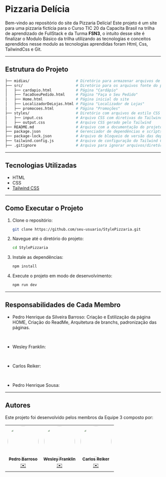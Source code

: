 # Pizzaria Delícia

Bem-vindo ao repositório do site da Pizzaria Delícia! Este projeto é um site para uma pizzaria fictícia para o Curso TIC 20 da Capacita Brasil na trilha de aprendizado de FullStack e da Turma <strong>FSN3</strong>, o intuito desse site é finalizar o Modulo Básico da trilha utilizando as tecnologias e conceitos aprendidos nesse modulo as tecnologias aprendidas foram Html, Css, TailwindCss e Git.

---
## Estrutura do Projeto

````bash
├── midias/                     # Diretório para armazenar arquivos de mídia 
├── src/                        # Diretório para os arquivos fonte do projeto
│   ├── cardapio.html           # Página "Cardápio"
│   ├── facaOseuPedido.html     # Página "Faça o Seu Pedido"
│   ├── Home.html               # Página inicial do site
│   ├── LocalizadorDeLojas.html # Página "Localizador de Lojas"
│   ├── promocoes.html          # Página "Promoções"
├── styles/                     # Diretório com arquivos de estilo CSS
│   ├── input.css               # Arquivo CSS com diretivas do Tailwind
│   ├── output.css              # Arquivo CSS gerado pelo Tailwind
├── README.md                   # Arquivo com a documentação do projeto
├── package.json                # Gerenciador de dependências e scripts do projeto
├── package-lock.json           # Arquivo de bloqueio de versão das dependências
├── tailwind.config.js          # Arquivo de configuração do Tailwind CSS
├── .gitignore                  # Arquivo para ignorar arquivos/diretórios no repositório

````
---
## Tecnologias Utilizadas

- HTML
- CSS
- [Tailwind CSS](https://tailwindcss.com/)
---
## Como Executar o Projeto

1. Clone o repositório:
    ```sh
    git clone https://github.com/seu-usuario/StylePizzaria.git
    ```

2. Navegue até o diretório do projeto:
    ```sh
    cd StylePizzaria
    ```

3. Instale as dependências:
    ```sh
    npm install
    ```

4. Execute o projeto em modo de desenvolvimento:
    ```sh
    npm run dev
    ```
---
## Responsabilidades de Cada Membro

- Pedro Henrique da Silveira Barroso: Criação e Estilização da página HOME, Criação do ReadMe, Arquitetura de branchs, padronização das páginas. 
<br>

- Wesley Franklin:
<br>

- Carlos Reiker:
<br>

- Pedro Henrique Sousa:


---
## Autores

Este projeto foi desenvolvido pelos membros da Equipe 3 composto por:

<table>
  <tr>
    <td align="center"><a href="https://github.com/ph3523"><img style="border-radius: 50%;" src="https://avatars.githubusercontent.com/u/80484091?v=4" width="100px;" alt=""/><br /><sub><b>Pedro Barroso</b></sub></a><br /><a href="mailto:ph.barroso3523@gmail.com" title="Email">✉️</a></td>
    <td align="center"><a href="https://github.com/EldFranklin"><img style="border-radius: 50%;" src="https://avatars.githubusercontent.com/u/105466304?v=4" width="100px;" alt=""/><br /><sub><b>Wesley Franklin</b></sub></a><br /><a href="mailto:wesleyfranklin@alu.ufc.br" title="Email">✉️</a></td>
    <td align="center"><a href="https://github.com/carlosreiker"><img style="border-radius: 50%;" src="https://avatars.githubusercontent.com/u/172124959?v=4" width="100px;" alt=""/><br /><sub><b>Carlos Reiker</b></sub></a><br /><a href="carlos.reiker@hotmail.com" title="Email">✉️</a></td>
    
  </tr>
 
</table>
